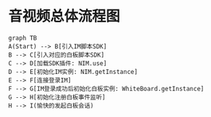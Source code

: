 # <span id="音视频总体流程图">音视频总体流程图</span>

```mermaid
graph TB
A(Start) --> B[引入IM脚本SDK]
B --> C[引入对应的白板脚本SDK]
C --> D[加载SDK插件: NIM.use]
D --> E[初始化IM实例: NIM.getInstance]
E --> F[连接登录IM]
F --> G[IM登录成功后初始化白板实例: WhiteBoard.getInstance]
G --> H[初始化注册白板事件监听]
H --> I(愉快的发起白板会话)
```